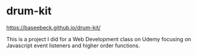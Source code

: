 # drum-kit
https://baseebeck.github.io/drum-kit/

This is a project I did for a Web Development class on Udemy focusing on Javascript event listeners and higher order functions.
